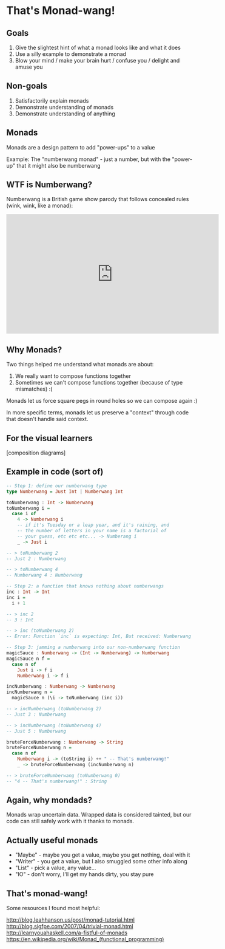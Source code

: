 That's Monad-wang!
==============================


## Goals

1. Give the slightest hint of what a monad looks like and what it does
2. Use a silly example to demonstrate a monad
3. Blow your mind / make your brain hurt / confuse you / delight and amuse you


## Non-goals

1. Satisfactorily explain monads
2. Demonstrate understanding of monads
3. Demonstrate understanding of anything



## Monads

Monads are a design pattern to add "power-ups" to a value

Example: The "numberwang monad" - just a number, but with the "power-up" that it might also be numberwang
<!-- .element: class="fragment" -->



## WTF is Numberwang?

Numberwang is a British game show parody that follows concealed rules (wink, wink, like a monad):

<iframe width="560" height="315" src="https://www.youtube.com/embed/qjOZtWZ56lc" frameborder="0" allowfullscreen></iframe>



## Why Monads?

Two things helped me understand what monads are about:

1. We really want to compose functions together <!-- .element: class="fragment" -->
2. Sometimes we can't compose functions together (because of type mismatches) :( <!-- .element: class="fragment" -->

Monads let us force square pegs in round holes so we can compose again :) <!-- .element: class="fragment" -->

In more specific terms, monads let us preserve a "context" through code that doesn't handle said context. <!-- .element: class="fragment" -->



## For the visual learners

[composition diagrams]
<!-- .element: class="fragment" -->



## Example in code (sort of)

```haskell
-- Step 1: define our numberwang type
type Numberwang = Just Int | Numberwang Int

toNumberwang : Int -> Numberwang
toNumberwang i =
  case i of
    4 -> Numberwang i
    -- if it's Tuesday or a leap year, and it's raining, and
    -- the number of letters in your name is a factorial of
    -- your guess, etc etc etc... -> Numberang i
    _ -> Just i

-- > toNumberwang 2
-- Just 2 : Numberwang

-- > toNumberwang 4
-- Numberwang 4 : Numberwang
```


```haskell
-- Step 2: a function that knows nothing about numberwangs
inc : Int -> Int
inc i =
  i + 1

-- > inc 2
-- 3 : Int

-- > inc (toNumberwang 2)
-- Error: Function `inc` is expecting: Int, But received: Numberwang
```


```haskell
-- Step 3: jamming a numberwang into our non-numberwang function
magicSauce : Numberwang -> (Int -> Numberwang) -> Numberwang
magicSauce n f =
  case n of
    Just i -> f i
    Numberwang i -> f i

incNumberwang : Numberwang -> Numberwang
incNumberwang n =
  magicSauce n (\i -> toNumberwang (inc i))

-- > incNumberwang (toNumberwang 2)
-- Just 3 : Numberwang

-- > incNumberwang (toNumberwang 4)
-- Just 5 : Numberwang

bruteForceNumberwang : Numberwang -> String
bruteForceNumberwang n =
  case n of
    Numberwang i -> (toString i) ++ " -- That's numberwang!"
    _ -> bruteForceNumberwang (incNumberwang n)

-- > bruteForceNumberwang (toNumberwang 0)
-- "4 -- That's numberwang!" : String
```



## Again, why mondads?

Monads wrap uncertain data. Wrapped data is considered tainted, but our code can still safely work with it thanks to monads.




## Actually useful monads

- "Maybe" - maybe you get a value,  maybe you get nothing, deal with it <!-- .element: class="fragment" -->
- "Writer" - you get a value, but I also smuggled some other info along <!-- .element: class="fragment" -->
- "List" - pick a value, any value... <!-- .element: class="fragment" -->
- "IO" - don't worry, I'll get my hands dirty, you stay pure <!-- .element: class="fragment" -->



## That's monad-wang!

Some resources I found most helpful:
<!-- .element: class="fragment" -->
http://blog.leahhanson.us/post/monad-tutorial.html
http://blog.sigfpe.com/2007/04/trivial-monad.html
http://learnyouahaskell.com/a-fistful-of-monads
<a href="https://en.wikipedia.org/wiki/Monad_(functional_programming)">https://en.wikipedia.org/wiki/Monad_(functional_programming)<a>
